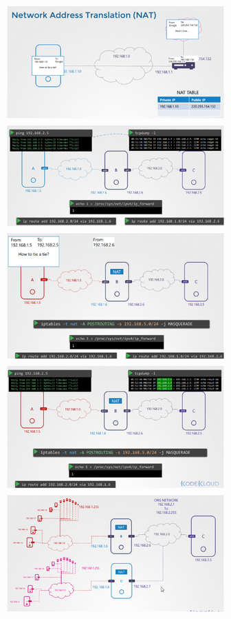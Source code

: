 ![](images/nat1.png)

![](images/nat2.png)

![](images/nat3.png)

![](images/nat4.png)

![](images/nat5.png)